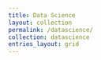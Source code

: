 ```yaml
---
title: Data Science
layout: collection
permalink: /datascience/
collection: datascience
entries_layout: grid
---
```


